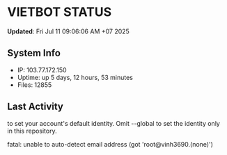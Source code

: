 # VIETBOT STATUS
**Updated**: Fri Jul 11 09:06:06 AM +07 2025

## System Info
- IP: 103.77.172.150
- Uptime: up 5 days, 12 hours, 53 minutes
- Files: 12855

## Last Activity

to set your account's default identity.
Omit --global to set the identity only in this repository.

fatal: unable to auto-detect email address (got 'root@vinh3690.(none)')
